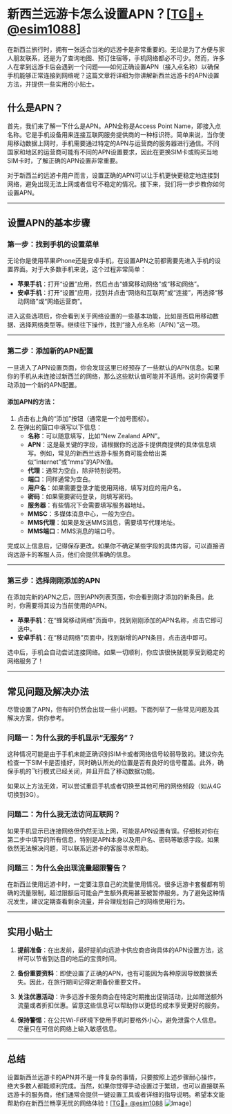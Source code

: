 # 新西兰远游卡怎么设置APN？[[TG💪+ @esim1088](https://t.me/s/esim1088)]

在新西兰旅行时，拥有一张适合当地的远游卡是非常重要的。无论是为了方便与家人朋友联系，还是为了查询地图、预订住宿等，手机网络都必不可少。然而，许多人在拿到远游卡后会遇到一个问题——如何正确设置APN（接入点名称）以确保手机能够正常连接到网络呢？这篇文章将详细为你讲解新西兰远游卡的APN设置方法，并提供一些实用的小贴士。

## 什么是APN？

首先，我们来了解一下什么是APN。APN全称是Access Point Name，即接入点名称。它是手机设备用来连接互联网服务提供商的一种标识符。简单来说，当你使用移动数据上网时，手机需要通过特定的APN与运营商的服务器进行通信。不同国家和地区的运营商可能有不同的APN设置要求，因此在更换SIM卡或购买当地SIM卡时，了解正确的APN设置非常重要。

对于新西兰的远游卡用户而言，设置正确的APN可以让手机更快更稳定地连接到网络，避免出现无法上网或者信号不稳定的情况。接下来，我们将一步步教你如何设置APN。

---

## 设置APN的基本步骤

### 第一步：找到手机的设置菜单

无论你是使用苹果iPhone还是安卓手机，在设置APN之前都需要先进入手机的设置界面。对于大多数手机来说，这个过程非常简单：

- **苹果手机**：打开“设置”应用，然后点击“蜂窝移动网络”或“移动网络”。
- **安卓手机**：打开“设置”应用，找到并点击“网络和互联网”或“连接”，再选择“移动网络”或“网络运营商”。

进入这些选项后，你会看到关于网络设置的一些基本功能，比如是否启用移动数据、选择网络类型等。继续往下操作，找到“接入点名称（APN）”这一项。

---

### 第二步：添加新的APN配置

一旦进入了APN设置页面，你会发现这里已经预存了一些默认的APN信息。如果你的手机从未连接过新西兰的网络，那么这些默认值可能并不适用。这时你需要手动添加一个新的APN配置。

#### 添加APN的方法：
1. 点击右上角的“添加”按钮（通常是一个加号图标）。
2. 在弹出的窗口中填写以下信息：
   - **名称**：可以随意填写，比如“New Zealand APN”。
   - **APN**：这是最关键的字段，请根据你的远游卡提供商提供的具体信息填写。例如，常见的新西兰远游卡服务商可能会给出类似“internet”或“mms”的APN值。
   - **代理**：通常为空白，除非特别说明。
   - **端口**：同样通常为空白。
   - **用户名**：如果需要登录才能使用网络，填写对应的用户名。
   - **密码**：如果需要密码登录，则填写密码。
   - **服务器**：有些情况下会需要填写服务器地址。
   - **MMSC**：多媒体消息中心，一般为空白。
   - **MMS代理**：如果是发送MMS消息，需要填写代理地址。
   - **MMS端口**：MMS消息的端口号。

完成以上信息后，记得保存更改。如果你不确定某些字段的具体内容，可以直接咨询远游卡的客服人员，他们会提供准确的信息。

---

### 第三步：选择刚刚添加的APN

在添加完新的APN之后，回到APN列表页面，你会看到刚才添加的新条目。此时，你需要将其设为当前使用的APN。

- **苹果手机**：在“蜂窝移动网络”页面中，找到刚刚添加的APN名称，点击它即可选中。
- **安卓手机**：在“移动网络”页面中，找到新增的APN条目，点击选中即可。

选中后，手机会自动尝试连接网络。如果一切顺利，你应该很快就能享受到稳定的网络服务了！

---

## 常见问题及解决办法

尽管设置了APN，但有时仍然会出现一些小问题。下面列举了一些常见问题及其解决方案，供你参考。

### 问题一：为什么我的手机显示“无服务”？

这种情况可能是由于手机未能正确识别SIM卡或者网络信号较弱导致的。建议你先检查一下SIM卡是否插好，同时确认所处的位置是否有良好的信号覆盖。此外，确保手机的飞行模式已经关闭，并且开启了移动数据功能。

如果以上方法无效，可以尝试重启手机或者切换至其他可用的网络频段（如从4G切换到3G）。

### 问题二：为什么我无法访问互联网？

如果手机显示已连接网络但仍然无法上网，可能是APN设置有误。仔细核对你在第二步中填写的所有信息，特别是APN本身以及用户名、密码等敏感字段。如果依然无法解决问题，可以联系远游卡的客服寻求帮助。

### 问题三：为什么会出现流量超限警告？

在新西兰使用远游卡时，一定要注意自己的流量使用情况。很多远游卡套餐都有明确的流量限制，超过限额后可能会产生额外费用甚至被暂停服务。为了避免这种情况发生，建议定期查看剩余流量，并合理规划自己的网络使用行为。

---

## 实用小贴士

1. **提前准备**：在出发前，最好提前向远游卡供应商咨询具体的APN设置方法，这样可以节省到达目的地后的宝贵时间。
   
2. **备份重要资料**：即使设置了正确的APN，也有可能因为各种原因导致数据丢失。因此，在旅行期间记得定期备份重要文件。

3. **关注优惠活动**：许多远游卡服务商会在特定时期推出促销活动，比如赠送额外流量或者折扣优惠。留意这些信息可以帮助你以更低的成本享受更好的服务。

4. **保持警惕**：在公共Wi-Fi环境下使用手机时要格外小心，避免泄露个人信息。尽量只在可信的网络上输入敏感信息。

---

## 总结

设置新西兰远游卡的APN并不是一件复杂的事情，只要按照上述步骤耐心操作，绝大多数人都能顺利完成。当然，如果你觉得手动设置过于繁琐，也可以直接联系远游卡的服务商，他们通常会提供一键设置工具或者详细的指导说明。希望本文能帮助你在新西兰畅享无忧的网络体验！[[TG💪+ @esim1088](https://t.me/s/esim1088) ![Image](https://i.postimg.cc/4NQfJmqS/Snipaste-2025-05-13-00-14-12.png)]